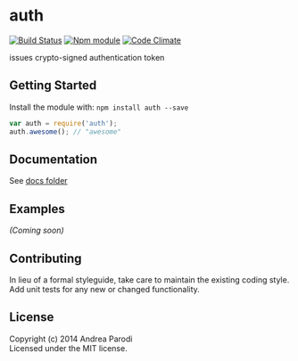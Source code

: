 # auth
[![Build Status](https://secure.travis-ci.org/parroit/auth.png?branch=master)](http://travis-ci.org/parroit/auth)  [![Npm module](https://badge.fury.io/js/auth.png)](https://npmjs.org/package/auth) [![Code Climate](https://codeclimate.com/github/parroit/auth.png)](https://codeclimate.com/github/parroit/auth)

issues crypto-signed authentication token

## Getting Started
Install the module with: `npm install auth --save`

```javascript
var auth = require('auth');
auth.awesome(); // "awesome"
```

## Documentation
See [docs folder](docs/readme.md)

## Examples
_(Coming soon)_

## Contributing
In lieu of a formal styleguide, take care to maintain the existing coding style.
Add unit tests for any new or changed functionality.


## License
Copyright (c) 2014 Andrea Parodi  
Licensed under the MIT license.
